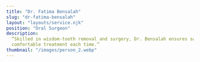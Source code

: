 ```yaml
---
title: "Dr. Fatima Bensalah"
slug: "dr-fatima-bensalah"
layout: "layouts/service.njk"
position: "Oral Surgeon"
description:
  “Skilled in wisdom‑tooth removal and surgery, Dr. Bensalah ensures safe,
  comfortable treatment each time.”
thumbnail: "/images/person_2.webp"
---
```

